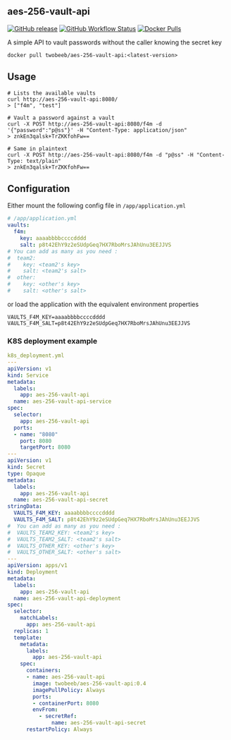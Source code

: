 ## aes-256-vault-api
[![GitHub release](https://img.shields.io/github/v/release/twobeeb/aes-256-vault-api)](https://github.com/twobeeb/aes-256-vault-api/releases)
[![GitHub Workflow Status](https://img.shields.io/github/workflow/status/twobeeb/aes-256-vault-api/GraalVM%20CE%20CI)](https://github.com/twobeeb/aes-256-vault-api/actions/)
[![Docker Pulls](https://img.shields.io/docker/pulls/twobeeb/aes-256-vault-api?label=aes-256-vault-api%20pulls&logo=Docker)](https://hub.docker.com/r/twobeeb/kafkactl/tags)

A simple API to vault passwords without the caller knowing the secret key

``docker pull twobeeb/aes-256-vault-api:<latest-version>``

## Usage
````console
# Lists the available vaults
curl http://aes-256-vault-api:8080/
> ["f4m", "test"]

# Vault a password against a vault
curl -X POST http://aes-256-vault-api:8080/f4m -d '{"password":"p@ss"}' -H "Content-Type: application/json"
> znkEn3qalsk+TrZKKfohFw==

# Same in plaintext
curl -X POST http://aes-256-vault-api:8080/f4m -d "p@ss" -H "Content-Type: text/plain"
> znkEn3qalsk+TrZKKfohFw==
````
## Configuration

Either mount the following config file in ``/app/application.yml``
````yaml
# /app/application.yml
vaults:
  f4m:
    key: aaaabbbbccccdddd
    salt: p8t42EhY9z2eSUdpGeq7HX7RboMrsJAhUnu3EEJJVS
# You can add as many as you need :
#  team2:
#    key: <team2's key>
#    salt: <team2's salt>
#  other:
#    key: <other's key>
#    salt: <other's salt>
````
or load the application with the equivalent environment properties 
````shell
VAULTS_F4M_KEY=aaaabbbbccccdddd
VAULTS_F4M_SALT=p8t42EhY9z2eSUdpGeq7HX7RboMrsJAhUnu3EEJJVS
````

### K8S deployment example
````yaml
k8s_deployment.yml
---
apiVersion: v1
kind: Service
metadata:
  labels:
    app: aes-256-vault-api
  name: aes-256-vault-api-service
spec:
  selector:
    app: aes-256-vault-api
  ports:
  - name: "8080"
    port: 8080
    targetPort: 8080
---
apiVersion: v1
kind: Secret
type: Opaque
metadata:
  labels:
    app: aes-256-vault-api
  name: aes-256-vault-api-secret
stringData:
  VAULTS_F4M_KEY: aaaabbbbccccdddd
  VAULTS_F4M_SALT: p8t42EhY9z2eSUdpGeq7HX7RboMrsJAhUnu3EEJJVS
#  You can add as many as you need :
#  VAULTS_TEAM2_KEY: <team2's key>
#  VAULTS_TEAM2_SALT: <team2's salt>
#  VAULTS_OTHER_KEY: <other's key>
#  VAULTS_OTHER_SALT: <other's salt>
---
apiVersion: apps/v1
kind: Deployment
metadata:
  labels:
    app: aes-256-vault-api
  name: aes-256-vault-api-deployment
spec:
  selector:
    matchLabels:
      app: aes-256-vault-api
  replicas: 1
  template:
    metadata:
      labels:
        app: aes-256-vault-api
    spec:
      containers:
      - name: aes-256-vault-api
        image: twobeeb/aes-256-vault-api:0.4
        imagePullPolicy: Always
        ports:
        - containerPort: 8080
        envFrom:
          - secretRef:
              name: aes-256-vault-api-secret
      restartPolicy: Always

````
